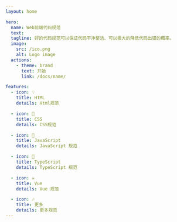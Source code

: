 ```yaml
---
layout: home

hero:
  name: Web前端代码规范
  text:
  tagline: 好的代码规范可以保证代码干净整洁、可以极大的降低代码出错的概率。
  image:
    src: /ico.png
    alt: Logo image
  actions:
    - theme: brand
      text: 开始
      link: /docs/name/

features:
  - icon: 💡
    title: HTML
    details: Html规范

  - icon: 🌈
    title: CSS
    details: CSS规范

  - icon: 👑
    title: JavaScript
    details: JavaScript 规范

  - icon: 👕
    title: TypeScript
    details: TypeScript 规范

  - icon: ☠
    title: Vue
    details: Vue 规范

  - icon: 🎶
    title: 更多
    details: 更多规范
---
```

